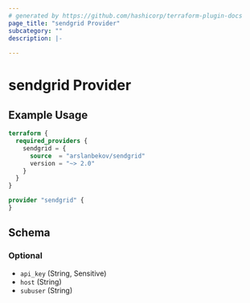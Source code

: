 ```yaml
---
# generated by https://github.com/hashicorp/terraform-plugin-docs
page_title: "sendgrid Provider"
subcategory: ""
description: |-
  
---
```


# sendgrid Provider



## Example Usage

```terraform
terraform {
  required_providers {
    sendgrid = {
      source  = "arslanbekov/sendgrid"
      version = "~> 2.0"
    }
  }
}

provider "sendgrid" {
}
```

<!-- schema generated by tfplugindocs -->
## Schema

### Optional

- `api_key` (String, Sensitive)
- `host` (String)
- `subuser` (String)
